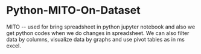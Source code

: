 # Python-MITO-On-Dataset
MITO -- used for bring spreadsheet in python jupyter notebook and also we get python codes when we do changes in spreadsheet.
We can also filter data by columns, visualize data by graphs and use pivot tables as in ms excel.
